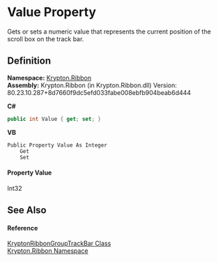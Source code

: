 # Value Property


Gets or sets a numeric value that represents the current position of the scroll box on the track bar.



## Definition
**Namespace:** <a href="1e9bc734-cff9-e9b8-f013-94cdac669794.md">Krypton.Ribbon</a>  
**Assembly:** Krypton.Ribbon (in Krypton.Ribbon.dll) Version: 80.23.10.287+8d7660f9dc5efd033fabe008ebfb904beab6d444

**C#**
``` C#
public int Value { get; set; }
```
**VB**
``` VB
Public Property Value As Integer
	Get
	Set
```



#### Property Value
Int32

## See Also


#### Reference
<a href="1597dfac-7d3e-2f4f-2cd6-fa135a36bf28.md">KryptonRibbonGroupTrackBar Class</a>  
<a href="1e9bc734-cff9-e9b8-f013-94cdac669794.md">Krypton.Ribbon Namespace</a>  
